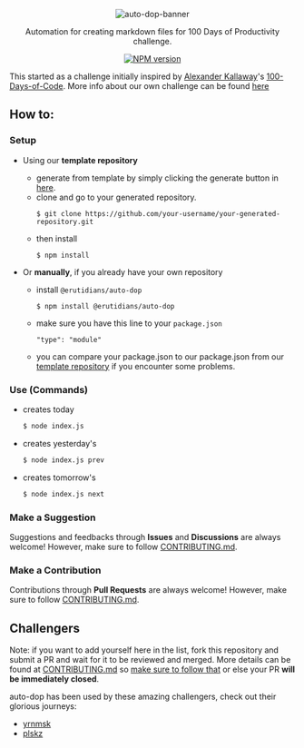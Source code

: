 <div align="center">

![auto-dop-banner](https://user-images.githubusercontent.com/57343545/177624833-3deb3e4b-c9c2-4e33-8fe8-a25004376eb7.png)

<p>
Automation for creating markdown files for 100 Days of Productivity challenge.
</p>

<p align="center">
<a href="https://www.npmjs.com/package/@erutidians/auto-dop"><img src="https://img.shields.io/npm/v/@erutidians/auto-dop?color=c95f8b" alt="NPM version"></a></p>
</div>

This started as a challenge initially inspired by [Alexander Kallaway](https://github.com/Kallaway)'s [100-Days-of-Code](https://github.com/Kallaway/100-days-of-code). More info about our own challenge can be found [here](https://github.com/Erutidians/100-days-of-productivity)

## How to:

### Setup

<ul>
    <li>Using our <b>template repository</b></li>
    <ul>
        <li>generate from template by simply clicking the generate button in <a href='https://github.com/Erutidians/100-days-of-productivity' target='_blank'>here</a>.</li>
        <li>clone and go to your generated repository.</li>
        <pre><code>$ git clone https://github.com/your-username/your-generated-repository.git</code></pre>
        <li>then install</li>
        <pre><code>$ npm install</code></pre>
    </ul>
    <li>Or <b>manually</b>, if you already have your own repository</li>
    <ul>
        <li>install <code>@erutidians/auto-dop</code></li>
        <pre><code>$ npm install @erutidians/auto-dop</code></pre>
        <li>make sure you have this line to your <code>package.json</code></li>
        <pre><code>"type": "module"</code></pre>
        <li>you can compare your package.json to our package.json from our <a href='https://github.com/Erutidians/100-days-of-productivity' target='_blank'>template repository</a> if you encounter some problems.</li>
    </ul>
</ul>

### Use (Commands)

- creates today
    ```bash
    $ node index.js
    ```
- creates yesterday's
    ```bash
    $ node index.js prev
    ```
- creates tomorrow's
    ```bash
    $ node index.js next
    ```

### Make a Suggestion
Suggestions and feedbacks through **Issues** and **Discussions** are always welcome! However, make sure to follow [CONTRIBUTING.md](./CONTRIBUTING.md).

### Make a Contribution
Contributions through **Pull Requests** are always welcome! However, make sure to follow [CONTRIBUTING.md](./CONTRIBUTING.md).

## Challengers

Note: if you want to add yourself here in the list, fork this repository and submit a PR and wait for it to be reviewed and merged. More details can be found at [CONTRIBUTING.md](./CONTRIBUTING.md) so <u>make sure to follow that</u> or else your PR <b>will be immediately closed</b>.

auto-dop has been used by these amazing challengers, check out their glorious journeys:

- [yrnmsk](https://github.com/yrnmsk/100-days-of-productivity)
- [plskz](https://github.com/plskz/100-days-of-productivity)
